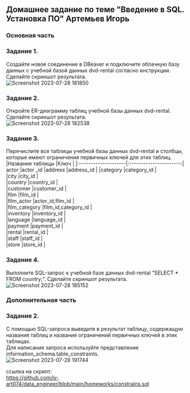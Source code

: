 ## Домашнее задание по теме "Введение в SQL. Установка ПО"   Артемьев Игорь  

### Основная часть  

### Задание 1.
Создайте новое соединение в DBeaver и подключите облачную базу данных с учебной базой данных dvd-rental согласно инструкции. Сделайте скриншот результата.  
![Screenshot 2023-07-28 181850](https://github.com/iv-art074/data_engineer/assets/87374285/806aa616-3646-4a73-9514-fc13353a6130)  
### Задание 2.
Откройте ER-диаграмму таблиц учебной базы данных dvd-rental. Сделайте скриншот результата.  
![Screenshot 2023-07-28 182538](https://github.com/iv-art074/data_engineer/assets/87374285/ee945d4f-94a2-4d88-afba-6d9417fbf320)  
### Задание 3.
Перечислите все таблицы учебной базы данных dvd-rental и столбцы, которые имеют ограничения первичных ключей для этих таблиц.  
|Название таблицы    |Ключ                  |
|:--------------------|:----------------------:|
actor               |actor _id
|address             |address_id            |
|category            |category_id           |  
|city                |city_id               |  
|country             |country_id            |  
|customer            |customer_id           |  
|film                |film_id               |  
|film_actor          |actor_id,film_id      |  
|film_category       |film_id,category_id   |  
|inventory           |inventory_id          |  
|language            |language_id           |  
|payment             |payment_id            |  
|rental              |rental_id             |  
|staff               |staff_id              |  
|store               |store_id              |  

### Задание 4.  
Выполните SQL-запрос к учебной базе данных dvd-rental “SELECT * FROM country;”. Сделайте скриншот результата.  
![Screenshot 2023-07-28 185152](https://github.com/iv-art074/data_engineer/assets/87374285/c20f7e3d-8102-4dab-b024-15c3b18c7436)  

### Дополнительная часть

### Задание 2.  
С помощью SQL-запроса выведите в результат таблицу, содержащую названия таблиц и названия ограничений первичных ключей в этих таблицах.  
Для написания запроса используйте представление information_schema.table_constraints.  
![Screenshot 2023-07-28 191744](https://github.com/iv-art074/data_engineer/assets/87374285/f1bd7d8a-2f92-421c-bec1-b9a531a25bba)  

ссылка на скрипт:  
https://github.com/iv-art074/data_engineer/blob/main/homeworks/constrains.sql  
